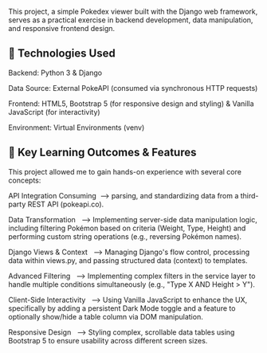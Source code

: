 This project, a simple Pokedex viewer built with the Django web framework, serves as a practical exercise in backend development, data manipulation, and responsive frontend design.

🚀 Technologies Used
-----------------------------------------------------------------------------------------------------------------------------------------------------------------------------------
Backend: Python 3 & Django

Data Source: External PokeAPI (consumed via synchronous HTTP requests)

Frontend: HTML5, Bootstrap 5 (for responsive design and styling) & Vanilla JavaScript (for interactivity)

Environment: Virtual Environments (venv)

🧠 Key Learning Outcomes & Features
-----------------------------------------------------------------------------------------------------------------------------------------------------------------------------------
This project allowed me to gain hands-on experience with several core concepts: <br>

API Integration	Consuming   &nbsp;--> parsing, and standardizing data from a third-party REST API (pokeapi.co). <br>

Data Transformation	       &nbsp; --> Implementing server-side data manipulation logic, including filtering Pokémon based on criteria (Weight, Type, Height) and performing custom string operations (e.g., reversing Pokémon names).<br>

Django Views & Context     &nbsp; -->	Managing Django's flow control, processing data within views.py, and passing structured data (context) to templates.<br>

Advanced Filtering	       &nbsp; --> Implementing complex filters in the service layer to handle multiple conditions simultaneously (e.g., "Type X AND Height > Y").<br>

Client-Side Interactivity	 &nbsp; --> Using Vanilla JavaScript to enhance the UX, specifically by adding a persistent Dark Mode toggle and a feature to optionally show/hide a table column via DOM manipulation.<br>

Responsive Design	        &nbsp;  --> Styling complex, scrollable data tables using Bootstrap 5 to ensure usability across different screen sizes.
